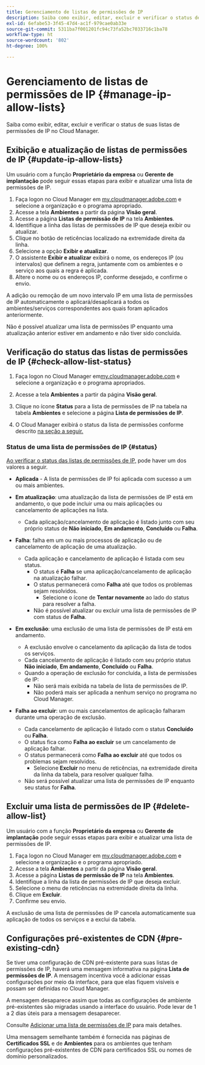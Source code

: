 ```yaml
---
title: Gerenciamento de listas de permissões de IP
description: Saiba como exibir, editar, excluir e verificar o status de suas listas de permissões de IP no Cloud Manager.
exl-id: 6efabe53-3f45-47d4-ac1f-979cae0ab33e
source-git-commit: 5311ba7f001201fc94c73fa52bc7033716c1ba78
workflow-type: ht
source-wordcount: '802'
ht-degree: 100%

---
```


# Gerenciamento de listas de permissões de IP {#manage-ip-allow-lists}

Saiba como exibir, editar, excluir e verificar o status de suas listas de permissões de IP no Cloud Manager.

## Exibição e atualização de listas de permissões de IP {#update-ip-allow-lists}

Um usuário com a função **Proprietário da empresa** ou **Gerente de implantação** pode seguir essas etapas para exibir e atualizar uma lista de permissões de IP.

1. Faça logon no Cloud Manager em [my.cloudmanager.adobe.com](https://my.cloudmanager.adobe.com/) e selecione a organização e o programa apropriado.
1. Acesse a tela **Ambientes** a partir da página **Visão geral**.
1. Acesse a página **Listas de permissão de IP** na tela **Ambientes**.
1. Identifique a linha das listas de permissões de IP que deseja exibir ou atualizar.
1. Clique no botão de reticências localizado na extremidade direita da linha.
1. Selecione a opção **Exibir e atualizar**.
1. O assistente **Exibir e atualizar** exibirá o nome, os endereços IP (ou intervalos) que definem a regra, juntamente com os ambientes e o serviço aos quais a regra é aplicada.
1. Altere o nome ou os endereços IP, conforme desejado, e confirme o envio.

A adição ou remoção de um novo intervalo IP em uma lista de permissões de IP automaticamente o aplicará/desaplicará a todos os ambientes/serviços correspondentes aos quais foram aplicados anteriormente.

Não é possível atualizar uma lista de permissões IP enquanto uma atualização anterior estiver em andamento e não tiver sido concluída.

## Verificação do status das listas de permissões de IP {#check-allow-list-status}

1. Faça logon no Cloud Manager em[my.cloudmanager.adobe.com](https://my.cloudmanager.adobe.com/) e selecione a organização e o programa apropriados.

1. Acesse a tela **Ambientes** a partir da página **Visão geral**.

1. Clique no ícone **Status** para a lista de permissões de IP na tabela na tabela **Ambientes** e selecione a página **Lista de permissões de IP**.

1. O Cloud Manager exibirá o status da lista de permissões conforme descrito [na seção a seguir.](#status)

### Status de uma lista de permissões de IP {#status}

[Ao verificar o status das listas de permissões de IP,](#check-allow-list-status) pode haver um dos valores a seguir.

* **Aplicada** - A lista de permissões de IP foi aplicada com sucesso a um ou mais ambientes.

* **Em atualização**: uma atualização da lista de permissões de IP está em andamento, o que pode incluir uma ou mais aplicações ou cancelamento de aplicações na lista.

   * Cada aplicação/cancelamento de aplicação é listado junto com seu próprio status de **Não iniciado**, **Em andamento**, **Concluído** ou **Falha**.

* **Falha**: falha em um ou mais processos de aplicação ou de cancelamento de aplicação de uma atualização.
   * Cada aplicação e cancelamento de aplicação é listada com seu status.
      * O status é **Falha** se uma aplicação/cancelamento de aplicação na atualização falhar.
      * O status permanecerá como **Falha** até que todos os problemas sejam resolvidos.
         * Selecione o ícone de **Tentar novamente** ao lado do status para resolver a falha.
      * Não é possível atualizar ou excluir uma lista de permissões de IP com status de **Falha**.

* **Em exclusão**: uma exclusão de uma lista de permissões de IP está em andamento.
   * A exclusão envolve o cancelamento da aplicação da lista de todos os serviços.
   * Cada cancelamento de aplicação é listado com seu próprio status **Não iniciado**, **Em andamento**, **Concluído** ou **Falha**.
   * Quando a operação de exclusão for concluída, a lista de permissões de IP:
      * Não será mais exibida na tabela de lista de permissões de IP.
      * Não poderá mais ser aplicada a nenhum serviço no programa no Cloud Manager.

* **Falha ao excluir**: um ou mais cancelamentos de aplicação falharam durante uma operação de exclusão.

   * Cada cancelamento de aplicação é listado com o status **Concluído** ou **Falha**.
   * O status fica como **Falha ao excluir** se um cancelamento de aplicação falhar.
   * O status permanecerá como **Falha ao excluir** até que todos os problemas sejam resolvidos.
      * Selecione **Excluir** no menu de reticências, na extremidade direita da linha da tabela, para resolver qualquer falha.
   * Não será possível atualizar uma lista de permissões de IP enquanto seu status for **Falha**.

## Excluir uma lista de permissões de IP {#delete-allow-list}

Um usuário com a função **Proprietário da empresa** ou **Gerente de implantação** pode seguir essas etapas para exibir e atualizar uma lista de permissões de IP.

1. Faça logon no Cloud Manager em [my.cloudmanager.adobe.com](https://my.cloudmanager.adobe.com/) e selecione a organização e o programa apropriado.
1. Acesse a tela **Ambientes** a partir da página **Visão geral**.
1. Acesse a página **Listas de permissão de IP** na tela **Ambientes**.
1. Identifique a linha da lista de permissões de IP que deseja excluir.
1. Selecione o menu de reticências na extremidade direita da linha.
1. Clique em **Excluir**.
1. Confirme seu envio.

A exclusão de uma lista de permissões de IP cancela automaticamente sua aplicação de todos os serviços e a exclui da tabela.

## Configurações pré-existentes de CDN {#pre-existing-cdn}

Se tiver uma configuração de CDN pré-existente para suas listas de permissões de IP, haverá uma mensagem informativa na página **Lista de permissões de IP**. A mensagem incentiva você a adicionar essas configurações por meio da interface, para que elas fiquem visíveis e possam ser definidas no Cloud Manager.

A mensagem desaparece assim que todas as configurações de ambiente pré-existentes são migradas usando a interface do usuário. Pode levar de 1 a 2 dias úteis para a mensagem desaparecer.

Consulte [Adicionar uma lista de permissões de IP](/help/implementing/cloud-manager/ip-allow-lists/add-ip-allow-lists.md) para mais detalhes.

Uma mensagem semelhante também é fornecida nas páginas de **Certificados SSL** e de **Ambientes** para os ambientes que tenham configurações pré-existentes de CDN para certificados SSL ou nomes de domínio personalizados.
